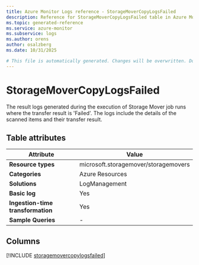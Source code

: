 ```yaml
---
title: Azure Monitor Logs reference - StorageMoverCopyLogsFailed
description: Reference for StorageMoverCopyLogsFailed table in Azure Monitor Logs.
ms.topic: generated-reference
ms.service: azure-monitor
ms.subservice: logs
ms.author: orens
author: osalzberg
ms.date: 10/31/2025

# This file is automatically generated. Changes will be overwritten. Do not change this file directly.
---
```


# StorageMoverCopyLogsFailed

The result logs generated during the execution of Storage Mover job runs where the transfer result is 'Failed'. The logs include the details of the scanned items and their transfer result.


## Table attributes

|Attribute|Value|
|---|---|
|**Resource types**|microsoft.storagemover/storagemovers|
|**Categories**|Azure Resources|
|**Solutions**| LogManagement|
|**Basic log**|Yes|
|**Ingestion-time transformation**|Yes|
|**Sample Queries**|-|



## Columns
  
[!INCLUDE [storagemovercopylogsfailed](~/reusable-content/ce-skilling/azure/includes/azure-monitor/reference/tables/storagemovercopylogsfailed-include.md)]
